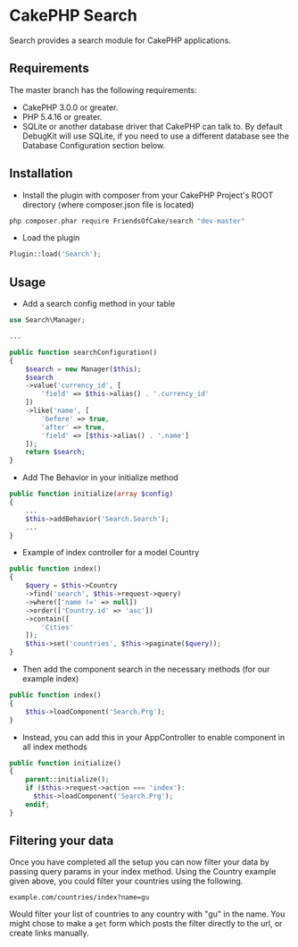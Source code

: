 # CakePHP Search

Search provides a search module for CakePHP applications.

## Requirements

The master branch has the following requirements:

* CakePHP 3.0.0 or greater.
* PHP 5.4.16 or greater.
* SQLite or another database driver that CakePHP can talk to. By default
  DebugKit will use SQLite, if you need to use a different database see the
  Database Configuration section below.

## Installation

* Install the plugin with composer from your CakePHP Project's ROOT directory (where composer.json file is located)
```sh
php composer.phar require FriendsOfCake/search "dev-master"
```

* Load the plugin
```php
Plugin::load('Search');
```

## Usage

* Add a search config method in your table
```php
use Search\Manager;

...

public function searchConfiguration()
{
    $search = new Manager($this);
    $search
    ->value('currency_id', [
        'field' => $this->alias() . '.currency_id'
    ])
    ->like('name', [
        'before' => true,
        'after' => true,
        'field' => [$this->alias() . '.name']
    ]);
    return $search;
}
```

* Add The Behavior in your initialize method
```php
public function initialize(array $config)
{
    ...
    $this->addBehavior('Search.Search');
    ...
}
```

* Example of index controller for a model Country
```php
public function index()
{
    $query = $this->Country
    ->find('search', $this->request->query)
    ->where(['name !=' => null])
    ->order(['Country.id' => 'asc'])
    ->contain([
        'Cities'
    ]);
    $this->set('countries', $this->paginate($query));
}
```

* Then add the component search in the necessary methods (for our example index)
```php
public function index()
{
    $this->loadComponent('Search.Prg');
}
```

* Instead, you can add this in your AppController to enable component in all index methods
```php
public function initialize()
{
    parent::initialize();
    if ($this->request->action === 'index'):
      $this->loadComponent('Search.Prg');
    endif;
}
```

## Filtering your data
Once you have completed all the setup you can now filter your data by passing
query params in your index method. Using the Country example given above, you
could filter your countries using the following.

`example.com/countries/index?name=gu`

Would filter your list of countries to any country with "gu" in the name. You
might chose to make a `get` form which posts the filter directly to the url, or
create links manually.
